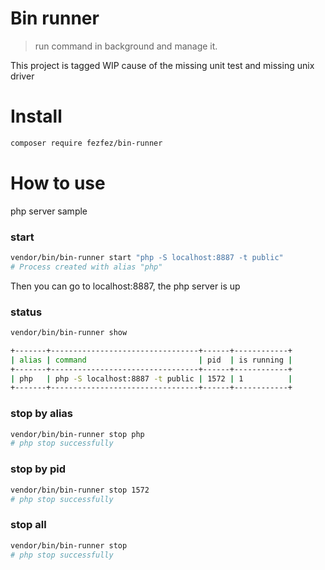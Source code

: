 Bin runner
=============

> run command in background and manage it.

This project is tagged WIP cause of the missing unit test and missing unix driver


Install
=======

```bash
composer require fezfez/bin-runner
```


How to use
====

php server sample


### start 

```bash
vendor/bin/bin-runner start "php -S localhost:8887 -t public"
# Process created with alias "php"
```

Then you can go to localhost:8887, the php server is up
 
### status
 
 ```bash
vendor/bin/bin-runner show

+-------+---------------------------------+------+------------+
| alias | command                         | pid  | is running |
+-------+---------------------------------+------+------------+
| php   | php -S localhost:8887 -t public | 1572 | 1          |
+-------+---------------------------------+------+------------+
```

### stop by alias

 ```bash
vendor/bin/bin-runner stop php
# php stop successfully
```

### stop by pid
 ```bash
vendor/bin/bin-runner stop 1572
# php stop successfully
```

### stop all
 ```bash
vendor/bin/bin-runner stop 
# php stop successfully
```
